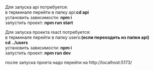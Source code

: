 <p>
Для запуска api потребуется: <br>
в терминале перейти в папку api:<strong>cd api</strong> <br>
установить зависимости: <strong>npm i</strong> <br>
запустить проект: <strong>npm run start</strong> <br>
</p>
<p>
Для запуска проекта react потребуется: <br>
в терминале перейти в папку users:<strong>(если переходить из папки api)<br>
cd ../users</strong> <br>
установить зависимости: <strong>npm i</strong> <br>
запустить проект: <strong>npm run dev</strong> <br>
</p> 
после запуска проета надо перейти на http://localhost:5173/
